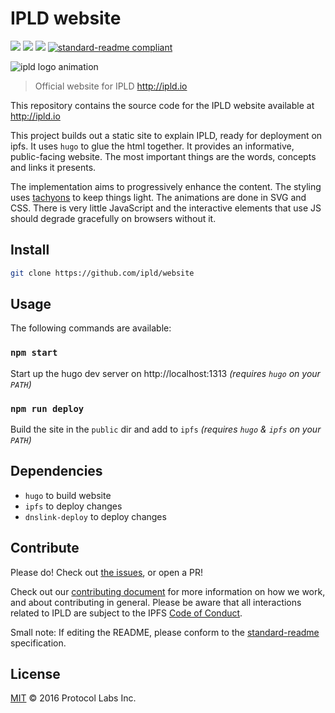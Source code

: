 # IPLD website

[![](https://img.shields.io/badge/made%20by-Protocol%20Labs-blue.svg?style=flat-square)](http://ipn.io)
[![](https://img.shields.io/badge/project-IPLD-blue.svg?style=flat-square)](http://github.com/ipld/ipld)
[![](https://img.shields.io/badge/freenode-%23ipfs-blue.svg?style=flat-square)](http://webchat.freenode.net/?channels=%23ipfs)
[![standard-readme compliant](https://img.shields.io/badge/standard--readme-OK-green.svg?style=flat-square)](https://github.com/RichardLitt/standard-readme)

![ipld logo animation](https://cloud.githubusercontent.com/assets/58871/26447582/074ed6cc-4141-11e7-9d4d-a28a58597772.gif)

> Official website for IPLD http://ipld.io

This repository contains the source code for the IPLD website available at http://ipld.io

This project builds out a static site to explain IPLD, ready for deployment on ipfs. It uses `hugo` to glue the html together. It provides an informative, public-facing website. The most important things are the words, concepts and links it presents.

The implementation aims to progressively enhance the content. The styling uses [tachyons](http://tachyons.io/)  to keep things light. The animations are done in SVG and CSS. There is very little JavaScript and the interactive elements that use JS should degrade gracefully on browsers without it.

## Install

```sh
git clone https://github.com/ipld/website
```

## Usage

The following commands are available:

### `npm start`

Start up the hugo dev server on http://localhost:1313 _(requires `hugo` on your `PATH`)_

### `npm run deploy`

Build the site in the `public` dir and add to `ipfs` _(requires `hugo` & `ipfs` on your `PATH`)_

## Dependencies

* `hugo` to build website
* `ipfs` to deploy changes
* `dnslink-deploy` to deploy changes

## Contribute

Please do! Check out [the issues](https://github.com/ipld/website/issues), or open a PR!

Check out our [contributing document](https://github.com/ipld/ipld/blob/master/contributing.md) for more information on how we work, and about contributing in general. Please be aware that all interactions related to IPLD are subject to the IPFS [Code of Conduct](https://github.com/ipfs/community/blob/master/code-of-conduct.md).

Small note: If editing the README, please conform to the [standard-readme](https://github.com/RichardLitt/standard-readme) specification.

## License

[MIT](LICENSE) © 2016 Protocol Labs Inc.
